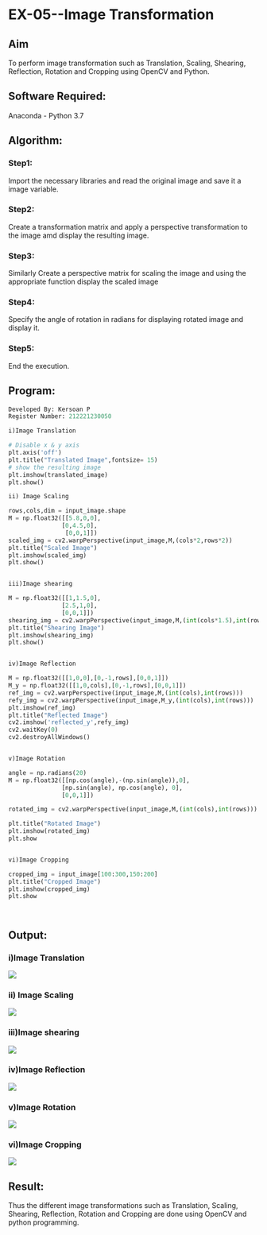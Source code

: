 # EX-05--Image Transformation  
## Aim
To perform image transformation such as Translation, Scaling, Shearing, Reflection, Rotation and Cropping using OpenCV and Python.

## Software Required:
Anaconda - Python 3.7

## Algorithm:
### Step1:

Import the necessary libraries and read the original image and save it a image variable.

### Step2:

Create a transformation matrix and apply a perspective transformation to the image amd display the resulting image.

### Step3:

Similarly Create a perspective matrix for scaling the image and using the appropriate function display the scaled image

### Step4:

Specify the angle of rotation in radians for displaying rotated image and display it.

### Step5:

End the execution.

## Program:
```python
Developed By: Kersoan P
Register Number: 212221230050

i)Image Translation

# Disable x & y axis
plt.axis('off')
plt.title("Translated Image",fontsize= 15)
# show the resulting image
plt.imshow(translated_image)
plt.show()

ii) Image Scaling

rows,cols,dim = input_image.shape
M = np.float32([[5.8,0,0],
               [0,4.5,0],
                [0,0,1]])
scaled_img = cv2.warpPerspective(input_image,M,(cols*2,rows*2))
plt.title("Scaled Image")
plt.imshow(scaled_img)
plt.show()


iii)Image shearing

M = np.float32([[1,1.5,0],
               [2.5,1,0],
               [0,0,1]])
shearing_img = cv2.warpPerspective(input_image,M,(int(cols*1.5),int(rows*2.5)))
plt.title("Shearing Image")
plt.imshow(shearing_img)
plt.show()


iv)Image Reflection

M = np.float32([[1,0,0],[0,-1,rows],[0,0,1]])
M_y = np.float32([[1,0,cols],[0,-1,rows],[0,0,1]])
ref_img = cv2.warpPerspective(input_image,M,(int(cols),int(rows)))
refy_img = cv2.warpPerspective(input_image,M_y,(int(cols),int(rows)))
plt.imshow(ref_img)
plt.title("Reflected Image")
cv2.imshow('reflected_y',refy_img)
cv2.waitKey(0)
cv2.destroyAllWindows()


v)Image Rotation

angle = np.radians(20)
M = np.float32([[np.cos(angle),-(np.sin(angle)),0],
               [np.sin(angle), np.cos(angle), 0],
               [0,0,1]])

rotated_img = cv2.warpPerspective(input_image,M,(int(cols),int(rows)))

plt.title("Rotated Image")
plt.imshow(rotated_img)
plt.show


vi)Image Cropping

cropped_img = input_image[100:300,150:200]
plt.title("Cropped Image")
plt.imshow(cropped_img)
plt.show




```
## Output:
### i)Image Translation

![](ima2.png)

### ii) Image Scaling

![](ima3.png)

### iii)Image shearing

![](ima4.png)

### iv)Image Reflection

![](ima5.png)

### v)Image Rotation

![](ima6.png)


### vi)Image Cropping

![](ima7.png)


## Result: 

Thus the different image transformations such as Translation, Scaling, Shearing, Reflection, Rotation and Cropping are done using OpenCV and python programming.
